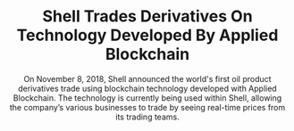 ---
layout: "post"
title: "Shell Trades Derivatives On Technology Developed By Applied Blockchain"
subtitle: "On November 8, 2018, Shell announced the world's first oil product derivatives trade using blockchain technology developed with Applied Blockchain. The technology is currently being used within Shell, allowing the company’s various businesses to trade by seeing real-time prices from its trading teams."
image: "forbes.jpg"
category: "News"
tags: ["Shell", "Technology", "Projects", "Trading", "Energy"]
link:
  type: "external"
  url: "https://www.forbes.com/sites/lawrencewintermeyer/2018/12/07/shell-trades-derivatives-on-technology-developed-by-applied-blockchain/#44771e397d5c"
---